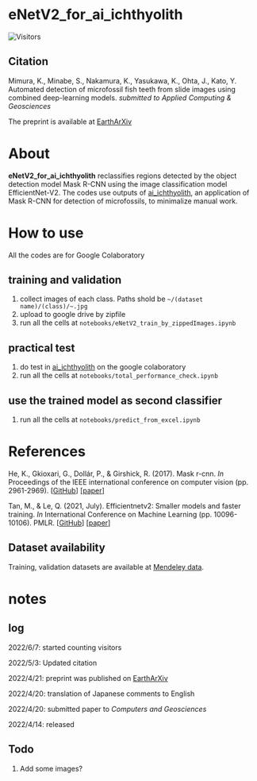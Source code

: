 # eNetV2_for_ai_ichthyolith
![Visitors](https://visitor-badge.glitch.me/badge?page_id=KazuhideMimura/eNetV2_for_ai_ichthyolith&left_color=gray&right_color=blue)

## Citation
Mimura, K., Minabe, S., Nakamura, K., Yasukawa, K., Ohta, J., Kato, Y. Automated detection of microfossil fish teeth from slide images using combined deep-learning models. *submitted to Applied Computing & Geosciences*

The preprint is available at [EarthArXiv](https://doi.org/10.31223/X5BD11)

# About
**eNetV2_for_ai_ichthyolith** reclassifies regions detected by the object detection model Mask R-CNN using the image classification model EfficientNet-V2. The codes use outputs of [ai_ichthyolith](https://github.com/KazuhideMimura/ai_ichthyolith), an application of Mask R-CNN for detection of microfossils, to minimalize manual work.

# How to use
All the codes are for Google Colaboratory

## training and validation
1. collect images of each class. Paths shold be `~/(dataset name)/(class)/~.jpg` 
2. upload to google drive by zipfile
3. run all the cells at `notebooks/eNetV2_train_by_zippedImages.ipynb`

## practical test
1. do test in [ai_ichthyolith](https://github.com/KazuhideMimura/ai_ichthyolith) on the google colaboratory
2. run all the cells at `notebooks/total_performance_check.ipynb`

## use the trained model as second classifier
1. run all the cells at `notebooks/predict_from_excel.ipynb`

# References
He, K., Gkioxari, G., Dollár, P., & Girshick, R. (2017). Mask r-cnn. *In* Proceedings of the IEEE international conference on computer vision (pp. 2961-2969). [[GitHub](https://github.com/matterport/Mask_RCNN)] [[paper](https://openaccess.thecvf.com/content_iccv_2017/html/He_Mask_R-CNN_ICCV_2017_paper.html)]

Tan, M., & Le, Q. (2021, July). Efficientnetv2: Smaller models and faster training. *In* International Conference on Machine Learning (pp. 10096-10106). PMLR. [[GitHub](https://github.com/google/automl/tree/master/efficientnetv2)] [[paper](http://proceedings.mlr.press/v139/tan21a.html)]

## Dataset availability
Training, validation datasets are available at [Mendeley data](https://data.mendeley.com/datasets/zdpz6m9gzf/1).

# notes
## log
2022/6/7: started counting visitors

2022/5/3: Updated citation

2022/4/21: preprint was published on [EarthArXiv](https://doi.org/10.31223/X5BD11)

2022/4/20: translation of Japanese comments to English

2022/4/20: submitted paper to *Computers and Geosciences*

2022/4/14: released

## Todo
1. Add some images?
